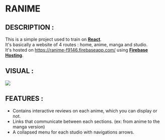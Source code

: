 # RANIME

## DESCRIPTION :
This is a simple project used to train on **[React]**.  
It's basically a website of 4 routes : home, anime, manga and studio.  
It's hosted on https://ranime-f9146.firebaseapp.com/ using **[Firebase Hosting]**.  

## VISUAL : 
![](https://s4.gifyu.com/images/ezgif.com-gif-maker-1e02eb7a379c7fbf6.gif)

## FEATURES : 
- Contains interactive reviews on each anime, which you can display or not.
- Links that communicate between each sections. (ex: from anime to the manga version)
- A collapsed menu for each studio with navigations arrows.


[React]: https://fr.reactjs.org/
[Firebase Hosting]: https://firebase.google.com/docs/hosting
